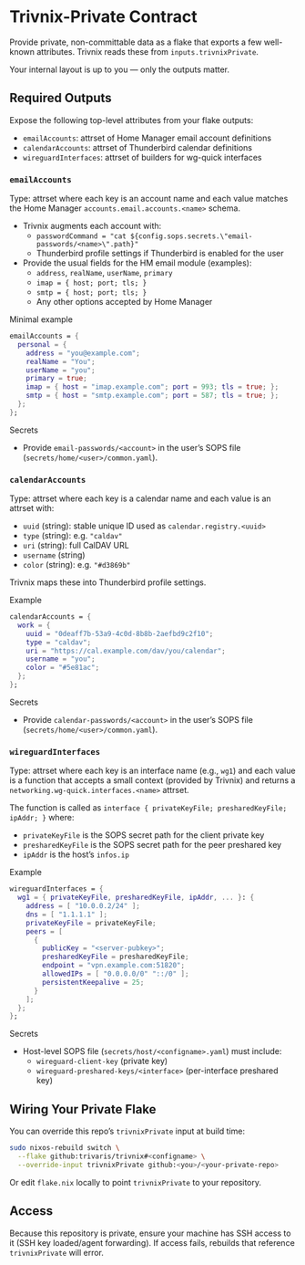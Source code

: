 # Trivnix-Private Contract

Provide private, non-committable data as a flake that exports a few well-known attributes. Trivnix reads these from `inputs.trivnixPrivate`.

Your internal layout is up to you — only the outputs matter.

## Required Outputs

Expose the following top-level attributes from your flake outputs:

- `emailAccounts`: attrset of Home Manager email account definitions
- `calendarAccounts`: attrset of Thunderbird calendar definitions
- `wireguardInterfaces`: attrset of builders for wg-quick interfaces

### `emailAccounts`

Type: attrset where each key is an account name and each value matches the Home Manager `accounts.email.accounts.<name>` schema.

- Trivnix augments each account with:
  - `passwordCommand = "cat ${config.sops.secrets.\"email-passwords/<name>\".path}"`
  - Thunderbird profile settings if Thunderbird is enabled for the user
- Provide the usual fields for the HM email module (examples):
  - `address`, `realName`, `userName`, `primary`
  - `imap = { host; port; tls; }`
  - `smtp = { host; port; tls; }`
  - Any other options accepted by Home Manager

Minimal example

```nix
emailAccounts = {
  personal = {
    address = "you@example.com";
    realName = "You";
    userName = "you";
    primary = true;
    imap = { host = "imap.example.com"; port = 993; tls = true; };
    smtp = { host = "smtp.example.com"; port = 587; tls = true; };
  };
};
```

Secrets

- Provide `email-passwords/<account>` in the user’s SOPS file (`secrets/home/<user>/common.yaml`).

### `calendarAccounts`

Type: attrset where each key is a calendar name and each value is an attrset with:

- `uuid` (string): stable unique ID used as `calendar.registry.<uuid>`
- `type` (string): e.g. `"caldav"`
- `uri` (string): full CalDAV URL
- `username` (string)
- `color` (string): e.g. `"#d3869b"`

Trivnix maps these into Thunderbird profile settings.

Example

```nix
calendarAccounts = {
  work = {
    uuid = "0deaff7b-53a9-4c0d-8b8b-2aefbd9c2f10";
    type = "caldav";
    uri = "https://cal.example.com/dav/you/calendar";
    username = "you";
    color = "#5e81ac";
  };
};
```

Secrets

- Provide `calendar-passwords/<account>` in the user’s SOPS file (`secrets/home/<user>/common.yaml`).

### `wireguardInterfaces`

Type: attrset where each key is an interface name (e.g., `wg1`) and each value is a function that accepts a small context (provided by Trivnix) and returns a `networking.wg-quick.interfaces.<name>` attrset.

The function is called as `interface { privateKeyFile; presharedKeyFile; ipAddr; }` where:

- `privateKeyFile` is the SOPS secret path for the client private key
- `presharedKeyFile` is the SOPS secret path for the peer preshared key
- `ipAddr` is the host’s `infos.ip`

Example

```nix
wireguardInterfaces = {
  wg1 = { privateKeyFile, presharedKeyFile, ipAddr, ... }: {
    address = [ "10.0.0.2/24" ];
    dns = [ "1.1.1.1" ];
    privateKeyFile = privateKeyFile;
    peers = [
      {
        publicKey = "<server-pubkey>";
        presharedKeyFile = presharedKeyFile;
        endpoint = "vpn.example.com:51820";
        allowedIPs = [ "0.0.0.0/0" "::/0" ];
        persistentKeepalive = 25;
      }
    ];
  };
};
```

Secrets

- Host-level SOPS file (`secrets/host/<configname>.yaml`) must include:
  - `wireguard-client-key` (private key)
  - `wireguard-preshared-keys/<interface>` (per-interface preshared key)

## Wiring Your Private Flake

You can override this repo’s `trivnixPrivate` input at build time:

```bash
sudo nixos-rebuild switch \
  --flake github:trivaris/trivnix#<configname> \
  --override-input trivnixPrivate github:<you>/<your-private-repo>
```

Or edit `flake.nix` locally to point `trivnixPrivate` to your repository.

## Access

Because this repository is private, ensure your machine has SSH access to it (SSH key loaded/agent forwarding). If access fails, rebuilds that reference `trivnixPrivate` will error.


